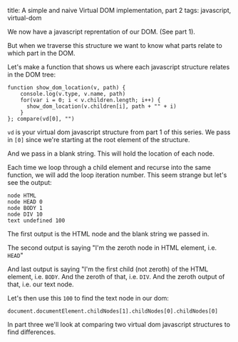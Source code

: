 title: A simple and naive Virtual DOM implementation, part 2
tags: javascript, virtual-dom

We now have a javascript reprentation of our DOM. (See part 1).

But when we traverse this structure we want to know what parts relate to which part in the DOM.

Let's make a function that shows us where each javascript structure relates in the DOM tree: 

```
function show_dom_location(v, path) {
    console.log(v.type, v.name, path)
    for(var i = 0; i < v.children.length; i++) {
      show_dom_location(v.children[i], path + "" + i)
    }
}; compare(vd[0], "")
```

`vd` is your virtual dom javascript structure from part 1 of this series. We pass in `[0]` since we're starting at the root element of the structure.

And we pass in a blank string. This will hold the location of each node.

Each time we loop through a child element and recurse into the same function, we will add the loop iteration number. This seem strange but let's see the output:

```
node HTML 
node HEAD 0
node BODY 1
node DIV 10
text undefined 100
```

The first output is the HTML node and the blank string we passed in.

The second output is saying "I'm the zeroth node in HTML element, i.e. `HEAD`"

And last output is saying "I'm the first child (not zeroth) of the HTML element, i.e. `BODY`. And the zeroth of that, i.e. `DIV`. And the zeroth output of that, i.e. our text node.

Let's then use this `100` to find the text node in our dom:

```
document.documentElement.childNodes[1].childNodes[0].childNodes[0]
```

In part three we'll look at comparing two virtual dom javascript structures to find differences.
